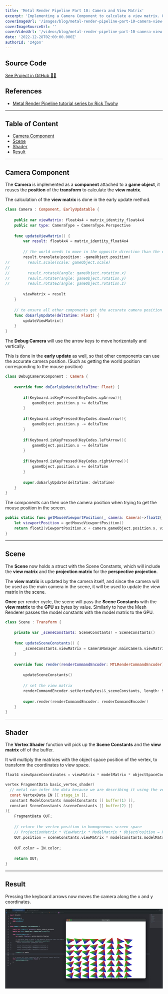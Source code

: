 ```yaml
---
title: 'Metal Render Pipeline Part 10: Camera and View Matrix'
excerpt: 'Implementing a Camera Component to calculate a view matrix. Updating the view matrix and passing it down to the GPU. Using the view matrix during the vertex shader function to transform the vertex coordinates to view space.'
coverImageUrl: '/images/blog/metal-render-pipeline-part-10-camera-view-matrix/cover.jpg'
coverImageSourceUrl: ''
coverVideoUrl: '/videos/blog/metal-render-pipeline-part-10-camera-view-matrix/1.mp4'
date: '2022-12-28T02:00:00.000Z'
authorId: 'z4gon'
---
```


## Source Code

[See Project in GitHub 👩‍💻](https://github.com/z4gon/metal-render-pipeline)

## References

-   [Metal Render Pipeline tutorial series by Rick Twohy](https://www.youtube.com/playlist?list=PLEXt1-oJUa4BVgjZt9tK2MhV_DW7PVDsg)

---

## Table of Content

-   [Camera Component](#camera-component)
-   [Scene](#scene)
-   [Shader](#shader)
-   [Result](#result)

---

## Camera Component

The **Camera** is implemented as a **component** attached to a **game object**, it reuses the **position** of the **transform** to calculate the **view matrix**.

The calculation of the **view matrix** is done in the early update method.

```swift
class Camera : Component, EarlyUpdatable {

    public var viewMatrix: float4x4 = matrix_identity_float4x4
    public var type: CameraType = CameraType.Perspective

    func updateViewMatrix() {
        var result: float4x4 = matrix_identity_float4x4

        // the world needs to move in the opposite direction than the camera
        result.translate(position: -gameObject.position)
//        result.scale(scale: gameObject.scale)
//
//        result.rotateX(angle: gameObject.rotation.x)
//        result.rotateY(angle: gameObject.rotation.y)
//        result.rotateZ(angle: gameObject.rotation.z)

        viewMatrix = result
    }

    // to ensure all other components get the accurate camera position
    func doEarlyUpdate(deltaTime: Float) {
        updateViewMatrix()
    }
}
```

The **Debug Camera** will use the arrow keys to move horizontally and vertically.

This is done in the **early update** as well, so that other components can use the accurate camera position. (Such as getting the world position corresponding to the mouse position)

```swift
class DebugCameraComponent : Camera {

    override func doEarlyUpdate(deltaTime: Float) {

        if(Keyboard.isKeyPressed(KeyCodes.upArrow)){
            gameObject.position.y += deltaTime
        }

        if(Keyboard.isKeyPressed(KeyCodes.downArrow)){
            gameObject.position.y -= deltaTime
        }

        if(Keyboard.isKeyPressed(KeyCodes.leftArrow)){
            gameObject.position.x -= deltaTime
        }

        if(Keyboard.isKeyPressed(KeyCodes.rightArrow)){
            gameObject.position.x += deltaTime
        }

        super.doEarlyUpdate(deltaTime: deltaTime)
    }
}
```

The components can then use the camera position when trying to get the mouse position in the screen.

```swift
public static func getMouseViewportPosition(_ camera: Camera)->float2{
    let viewportPosition = getMouseViewportPosition()
    return float2(viewportPosition.x + camera.gameObject.position.x, viewportPosition.y + camera.gameObject.position.y)
}
```

---

## Scene

The **Scene** now holds a struct with the Scene Constants, which will include the **view matrix** and the **projection matrix** for the **perspective projection**.

The **view matrix** is updated by the camera itself, and since the camera will be used as the main camera in the scene, it will be used to update the view matrix in the scene.

**Once** per render cycle, the scene will pass the **Scene Constants** with the **view matrix** to the **GPU** as bytes by value. Similarly to how the Mesh Renderer passes the model constants with the model matrix to the GPU.

```swift
class Scene : Transform {

    private var _sceneConstants: SceneConstants! = SceneConstants()

    func updateSceneConstants() {
        _sceneConstants.viewMatrix = CameraManager.mainCamera.viewMatrix
    }

    override func render(renderCommandEncoder: MTLRenderCommandEncoder) {

        updateSceneConstants()

        // set the view matrix
        renderCommandEncoder.setVertexBytes(&_sceneConstants, length: SceneConstants.stride, index: 2)

        super.render(renderCommandEncoder: renderCommandEncoder)
    }
}
```

---

## Shader

The **Vertex Shader** function will pick up the **Scene Constants** and the **view matrix** off of the buffer.

It will multiply the matrices with the object space position of the vertex, to transform the coordinates to view space.

```c
float4 viewSpaceCoordinates = viewMatrix * modelMatrix * objectSpaceCoordinates
```

```c
vertex FragmentData basic_vertex_shader(
  // metal can infer the data because we are describing it using the vertex descriptor
  const VertexData IN [[ stage_in ]],
  constant ModelConstants &modelConstants [[ buffer(1) ]],
  constant SceneConstants &sceneConstants [[ buffer(2) ]]
){
    FragmentData OUT;

    // return the vertex position in homogeneous screen space
    // ProjectionMatrix * ViewMatrix * ModelMatrix * ObjectPosition = HSCPosition
    OUT.position = sceneConstants.viewMatrix * modelConstants.modelMatrix * float4(IN.position, 1);

    OUT.color = IN.color;

    return OUT;
}
```

---

## Result

Pressing the keyboard arrows now moves the camera along the x and y coordinates.

![Picture](/images/blog/metal-render-pipeline-part-10-camera-view-matrix/cover.jpg)
